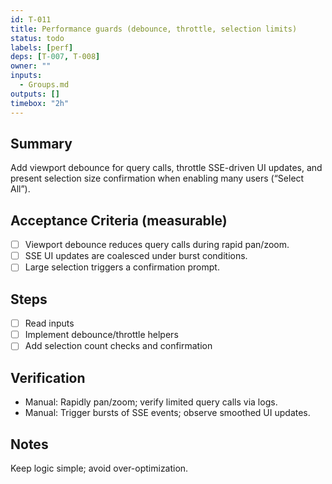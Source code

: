 ```yaml
---
id: T-011
title: Performance guards (debounce, throttle, selection limits)
status: todo
labels: [perf]
deps: [T-007, T-008]
owner: ""
inputs:
  - Groups.md
outputs: []
timebox: "2h"
---
```


## Summary
Add viewport debounce for query calls, throttle SSE-driven UI updates, and present selection size confirmation when enabling many users (“Select All”).

## Acceptance Criteria (measurable)
- [ ] Viewport debounce reduces query calls during rapid pan/zoom.
- [ ] SSE UI updates are coalesced under burst conditions.
- [ ] Large selection triggers a confirmation prompt.

## Steps
- [ ] Read inputs
- [ ] Implement debounce/throttle helpers
- [ ] Add selection count checks and confirmation

## Verification
- Manual: Rapidly pan/zoom; verify limited query calls via logs.
- Manual: Trigger bursts of SSE events; observe smoothed UI updates.

## Notes
Keep logic simple; avoid over-optimization.

